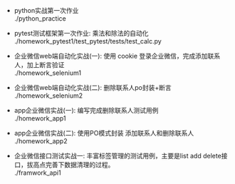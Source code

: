 - python实战第一次作业<br>./python_practice

- pytest测试框架第一次作业: 乘法和除法的自动化
<br>./homework_pytest1/test_pytest/tests/test_calc.py

- 企业微信web端自动化实战(一): 使用 cookie 登录企业微信，完成添加联系人，加上断言验证
<br>./homework_selenium1

- 企业微信web端自动化实战(二): 删除联系人po封装+断言
<br>./homework_selenium2

- app企业微信实战(一): 编写完成删除联系人测试用例
<br>./homework_app1

- app企业微信实战(二): 使用PO模式封装 添加联系人和删除联系人
<br>./homework_app2

- 企业微信接口测试实战一: 丰富标签管理的测试用例，主要是list add delete接口，拔高点完善下数据清理的过程。
<br>./framwork_api1